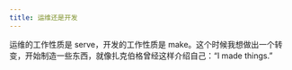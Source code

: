 ```yaml
---
title: 运维还是开发
---
```


运维的工作性质是 serve，开发的工作性质是 make。这个时候我想做出一个转变，开始制造一些东西，就像扎克伯格曾经这样介绍自己：“I made things.”

